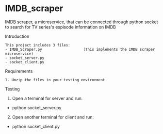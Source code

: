 # IMDB_scraper
IMDB scraper, a microservice, that can be connected through python socket to search for TV series's espisode information on IMDB

Introduction

    This project includes 3 files:
    - IMDB_Scraper.py         			(This implements the IMDB scraper microservice)
    - socket_server.py
    - socket_client.py
	
Requirements

    1. Unzip the files in your testing environment.

Testing
  1. Open a terminal for server and run:
  - python socket_server.py
  2. Open another terminal for client and run:
  - python socket_client.py
